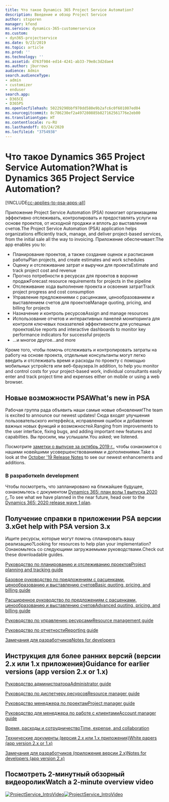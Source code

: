 ```yaml
---
title: Что такое Dynamics 365 Project Service Automation?
description: Введение и обзор Project Service
author: stsporen
manager: kfend
ms.service: dynamics-365-customerservice
ms.custom:
- dyn365-projectservice
ms.date: 9/23/2019
ms.topic: article
ms.prod: ''
ms.technology: ''
ms.assetid: d763f984-ed14-4241-ab33-79e8c3d2dae4
ms.author: jburrows
audience: Admin
search.audienceType:
- admin
- customizer
- enduser
search.app:
- D365CE
- D365PS
ms.openlocfilehash: 50229290bbf970dd580e9b2afc6c0f601007ed04
ms.sourcegitcommit: 8c786230ef2a497280885b827162561776e2eb00
ms.translationtype: HT
ms.contentlocale: ru-RU
ms.lasthandoff: 03/24/2020
ms.locfileid: "3754938"
---
```

# <a name="what-is-dynamics-365-project-service-automation"></a><span data-ttu-id="5901c-103">Что такое Dynamics 365 Project Service Automation?</span><span class="sxs-lookup"><span data-stu-id="5901c-103">What is Dynamics 365 Project Service Automation?</span></span>

[!INCLUDE[cc-applies-to-psa-apps-all](../includes/cc-applies-to-psa-apps-all.md)]

<span data-ttu-id="5901c-104">Приложение Project Service Automation (PSA) помогает организациям эффективно отслеживать, контролировать и предоставлять услуги на основе проектов, от исходной продажи и вплоть до выставления счетов.</span><span class="sxs-lookup"><span data-stu-id="5901c-104">The Project Service Automation (PSA) application helps organizations efficiently track, manage, and deliver project-based services, from the initial sale all the way to invoicing.</span></span> <span data-ttu-id="5901c-105">Приложение обеспечивает:</span><span class="sxs-lookup"><span data-stu-id="5901c-105">The app enables you to:</span></span>

- <span data-ttu-id="5901c-106">Планирование проектов, а также создание оценок и расписания работы</span><span class="sxs-lookup"><span data-stu-id="5901c-106">Plan projects, and create estimates and work schedules</span></span>
- <span data-ttu-id="5901c-107">Оценку и отслеживание затрат и выручки для проекта</span><span class="sxs-lookup"><span data-stu-id="5901c-107">Estimate and track project cost and revenue</span></span>
- <span data-ttu-id="5901c-108">Прогноз потребности в ресурсах для проектов в воронке продаж</span><span class="sxs-lookup"><span data-stu-id="5901c-108">Forecast resource requirements for projects in the pipeline</span></span>
- <span data-ttu-id="5901c-109">Отслеживание хода выполнение проекта и освоения затрат</span><span class="sxs-lookup"><span data-stu-id="5901c-109">Track project progress and cost consumption</span></span>
- <span data-ttu-id="5901c-110">Управление предложениями с расценками, ценообразованием и выставлением счетов для проектов</span><span class="sxs-lookup"><span data-stu-id="5901c-110">Manage quoting, pricing, and billing for projects</span></span>
- <span data-ttu-id="5901c-111">Назначение и контроль ресурсов</span><span class="sxs-lookup"><span data-stu-id="5901c-111">Assign and manage resources</span></span>
- <span data-ttu-id="5901c-112">Использование отчетов и интерактивных панелей мониторинга для контроля ключевых показателей эффективности для успешных проектов</span><span class="sxs-lookup"><span data-stu-id="5901c-112">Use reports and interactive dashboards to monitor key performance indicators for successful projects</span></span>
- <span data-ttu-id="5901c-113">...и многое другое</span><span class="sxs-lookup"><span data-stu-id="5901c-113">...and more</span></span>

<span data-ttu-id="5901c-114">Кроме того, чтобы помочь отслеживать и контролировать затраты на работу на основе проекта, отдельные консультанты могут легко введить и отслеживать время и расходы по проекту с помощью мобильных устройств или веб-браузера.</span><span class="sxs-lookup"><span data-stu-id="5901c-114">In addition, to help you monitor and control costs for your project-based work, individual consultants easily enter and track project time and expenses either on mobile or using a web browser.</span></span>

## <a name="whats-new-in-psa"></a><span data-ttu-id="5901c-115">Новые возможности PSA</span><span class="sxs-lookup"><span data-stu-id="5901c-115">What's new in PSA</span></span>
<span data-ttu-id="5901c-116">Рабочая группа рада объявить наши самые новые обновления!</span><span class="sxs-lookup"><span data-stu-id="5901c-116">The team is excited to announce our newest updates!</span></span> <span data-ttu-id="5901c-117">Сюда входят улучшения пользовательского интерфейса, исправления ошибок и добавление важных новых функций и возможностей.</span><span class="sxs-lookup"><span data-stu-id="5901c-117">Ranging from improvements to the user interface, fixing bugs, and adding important new features and capabilties.</span></span> <span data-ttu-id="5901c-118">Вы просили, мы услышали.</span><span class="sxs-lookup"><span data-stu-id="5901c-118">You asked; we listened.</span></span>

<span data-ttu-id="5901c-119">Посмотрите [заметки о выпуске за октябрь 2019 г.](https://docs.microsoft.com/dynamics365-release-plan/2019wave2/index), чтобы ознакомится с нашими новейшими усовершенствованиями и дополнениями.</span><span class="sxs-lookup"><span data-stu-id="5901c-119">Take a look at the [October '19 Release Notes](https://docs.microsoft.com/dynamics365-release-plan/2019wave2/index) to see our newest enhancements and additions.</span></span>

### <a name="in-development"></a><span data-ttu-id="5901c-120">В разработке</span><span class="sxs-lookup"><span data-stu-id="5901c-120">In development</span></span>
<span data-ttu-id="5901c-121">Чтобы посмотреть, что запланировано на ближайшее будущее, ознакомьтесь с документом [Dynamics 365: план волы 1 выпуска 2020 г.](https://docs.microsoft.com/dynamics365-release-plan/2020wave1/index).</span><span class="sxs-lookup"><span data-stu-id="5901c-121">To see what we have planned in the near future, head over to the [Dynamics 365: 2020 release wave 1 plan](https://docs.microsoft.com/dynamics365-release-plan/2020wave1/index).</span></span>

## <a name="get-help-with-psa-version-3x"></a><span data-ttu-id="5901c-122">Получение справки в приложении PSA версии 3.x</span><span class="sxs-lookup"><span data-stu-id="5901c-122">Get help with PSA version 3.x</span></span>
<span data-ttu-id="5901c-123">Ищите ресурсы, которые могут помочь спланировать вашу реализацию?</span><span class="sxs-lookup"><span data-stu-id="5901c-123">Looking for resources to help plan your implementation?</span></span> <span data-ttu-id="5901c-124">Ознакомьтесь со следующими загружаемыми руководствами.</span><span class="sxs-lookup"><span data-stu-id="5901c-124">Check out these downloadable guides.</span></span>

 [<span data-ttu-id="5901c-125">Руководство по планированию и отслеживанию проектов</span><span class="sxs-lookup"><span data-stu-id="5901c-125">Project planning and tracking guide</span></span>](../project-service/implementation-guides/project-planning-tracking.md)

 [<span data-ttu-id="5901c-126">Базовое руководство по предложениям с расценками, ценообразованию и выставлению счетов</span><span class="sxs-lookup"><span data-stu-id="5901c-126">Basic quoting, pricing, and billing guide</span></span>](../project-service/implementation-guides/begin-quoting-pricing-billing.md)

 [<span data-ttu-id="5901c-127">Расширенное руководство по предложениям с расценками, ценообразованию и выставлению счетов</span><span class="sxs-lookup"><span data-stu-id="5901c-127">Advanced quoting, pricing, and billing guide</span></span>](../project-service/implementation-guides/adv-quoting-pricing-billing.md)

 [<span data-ttu-id="5901c-128">Руководство по управлению ресурсами</span><span class="sxs-lookup"><span data-stu-id="5901c-128">Resource management guide</span></span>](../project-service/implementation-guides/resource-management-guide.md)

 [<span data-ttu-id="5901c-129">Руководство по отчетности</span><span class="sxs-lookup"><span data-stu-id="5901c-129">Reporting guide</span></span>](../project-service/implementation-guides/reporting-guide.md)

 [<span data-ttu-id="5901c-130">Замечания для разработчиков</span><span class="sxs-lookup"><span data-stu-id="5901c-130">Notes for developers</span></span>](../project-service/developer-guides/overview-dev-notes-v3.x.md)

## <a name="guidance-for-earlier-versions-app-version-2x-or-1x"></a><span data-ttu-id="5901c-131">Инструкция для более ранних версий (версии 2.x или 1.x приложения)</span><span class="sxs-lookup"><span data-stu-id="5901c-131">Guidance for earlier versions (app version 2.x or 1.x)</span></span>
 [<span data-ttu-id="5901c-132">Руководство администратора</span><span class="sxs-lookup"><span data-stu-id="5901c-132">Administrator guide</span></span>](../project-service/admin-guide.md)

 [<span data-ttu-id="5901c-133">Руководство по диспетчеру ресурсов</span><span class="sxs-lookup"><span data-stu-id="5901c-133">Resource manager guide</span></span>](../project-service/resource-manager-guide.md)

 [<span data-ttu-id="5901c-134">Руководство менеджера по проектам</span><span class="sxs-lookup"><span data-stu-id="5901c-134">Project manager guide</span></span>](../project-service/project-manager-guide.md)

 [<span data-ttu-id="5901c-135">Руководство для менеджера по работе с клиентами</span><span class="sxs-lookup"><span data-stu-id="5901c-135">Account manager guide</span></span>](../project-service/account-manager-guide.md)

 [<span data-ttu-id="5901c-136">Время, расходы и сотрудничество</span><span class="sxs-lookup"><span data-stu-id="5901c-136">Time, expense, and collaboration</span></span>](../project-service/time-expense-collaboration-guide.md)

 [<span data-ttu-id="5901c-137">Технические документы (версия 2.x или 1.x приложения)</span><span class="sxs-lookup"><span data-stu-id="5901c-137">White papers (app version 2.x or 1.x)</span></span>](../project-service/white-papers.md)

 [<span data-ttu-id="5901c-138">Замечания для разработчиков (приложение версии 2.x)</span><span class="sxs-lookup"><span data-stu-id="5901c-138">Notes for developers (app version 2.x)</span></span>](../project-service/developer-guides/add-custom-qoi-forms-v2.x.md)

 ## <a name="watch-a-2-minute-overview-video"></a><span data-ttu-id="5901c-139">Посмотреть 2-минутный обзорный видеоролик</span><span class="sxs-lookup"><span data-stu-id="5901c-139">Watch a 2-minute overview video</span></span>
 <a name="heroArea"></a> <span data-ttu-id="5901c-140">[![ProjectService_IntroVideo](../project-service/media/project-service-intro-video.png "ProjectService_IntroVideo")](https://go.microsoft.com/fwlink/p/?LinkId=799457)</span><span class="sxs-lookup"><span data-stu-id="5901c-140">[![ProjectService_IntroVideo](../project-service/media/project-service-intro-video.png "ProjectService_IntroVideo")](https://go.microsoft.com/fwlink/p/?LinkId=799457)</span></span>


